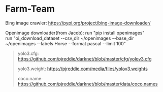 # Farm-Team


Bing image crawler:
https://pypi.org/project/bing-image-downloader/

Openimage downloader(from Jacob):
  run "pip install openimages"       
  run "oi_download_dataset --csv_dir ~/openimages --base_dir ~/openimages --labels Horse --format pascal --limit 100"
  
  > yolo3.cfg: https://github.com/pjreddie/darknet/blob/master/cfg/yolov3.cfg
  > 
  > yolo3.weight: https://pjreddie.com/media/files/yolov3.weights  
  > 
  > coco.name: https://github.com/pjreddie/darknet/blob/master/data/coco.names 
